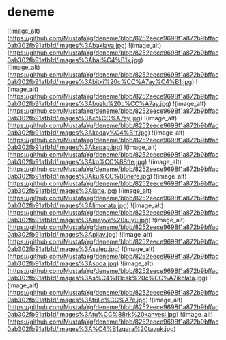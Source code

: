 # deneme
!(image_alt)(https://github.com/MustafaYg/deneme/blob/8252eece9698f1a872b9bffac0ab302fb91afb1d/images%3Abaklava.jpg)
!(image_alt)(https://github.com/MustafaYg/deneme/blob/8252eece9698f1a872b9bffac0ab302fb91afb1d/images%3Abal%C4%B1k.jpg)  
!(image_alt)(https://github.com/MustafaYg/deneme/blob/8252eece9698f1a872b9bffac0ab302fb91afb1d/images%3Abitki%20c%CC%A7ay%C4%B1.jpg)
!(image_alt)(https://github.com/MustafaYg/deneme/blob/8252eece9698f1a872b9bffac0ab302fb91afb1d/images%3Abuzlu%20c%CC%A7ay.jpg)
!(image_alt)(https://github.com/MustafaYg/deneme/blob/8252eece9698f1a872b9bffac0ab302fb91afb1d/images%3Ac%CC%A7ay.jpg)
!(image_alt)(https://github.com/MustafaYg/deneme/blob/8252eece9698f1a872b9bffac0ab302fb91afb1d/images%3Akaday%C4%B1f.jpg)
!(image_alt)(https://github.com/MustafaYg/deneme/blob/8252eece9698f1a872b9bffac0ab302fb91afb1d/images%3Akepap.jpg)
!(image_alt)(https://github.com/MustafaYg/deneme/blob/8252eece9698f1a872b9bffac0ab302fb91afb1d/images%3Ako%CC%88fte.jpg)
!(image_alt)(https://github.com/MustafaYg/deneme/blob/8252eece9698f1a872b9bffac0ab302fb91afb1d/images%3Aku%CC%88nefe.jpg)
!(image_alt)(https://github.com/MustafaYg/deneme/blob/8252eece9698f1a872b9bffac0ab302fb91afb1d/images%3Alatte.jpg)
!(image_alt)(https://github.com/MustafaYg/deneme/blob/8252eece9698f1a872b9bffac0ab302fb91afb1d/images%3Alimonata.jpg)
!(image_alt)(https://github.com/MustafaYg/deneme/blob/8252eece9698f1a872b9bffac0ab302fb91afb1d/images%3Ameyve%20suyu.jpg)
!(image_alt)(https://github.com/MustafaYg/deneme/blob/8252eece9698f1a872b9bffac0ab302fb91afb1d/images%3Apilav.jpg)
!(image_alt)(https://github.com/MustafaYg/deneme/blob/8252eece9698f1a872b9bffac0ab302fb91afb1d/images%3Asalep.jpg)
!(image_alt)(https://github.com/MustafaYg/deneme/blob/8252eece9698f1a872b9bffac0ab302fb91afb1d/images%3Asoda.jpg)
!(image_alt)(https://github.com/MustafaYg/deneme/blob/8252eece9698f1a872b9bffac0ab302fb91afb1d/images%3As%C4%B1cak%20c%CC%A7ikolata.jpg)
!(image_alt)(https://github.com/MustafaYg/deneme/blob/8252eece9698f1a872b9bffac0ab302fb91afb1d/images%3Atrilic%CC%A7e.jpg)
!(image_alt)(https://github.com/MustafaYg/deneme/blob/8252eece9698f1a872b9bffac0ab302fb91afb1d/images%3Atu%CC%88rk%20kahvesi.jpg)
!(image_alt)(https://github.com/MustafaYg/deneme/blob/8252eece9698f1a872b9bffac0ab302fb91afb1d/images%3A%C4%B1zgara%20tavuk.jpg)
